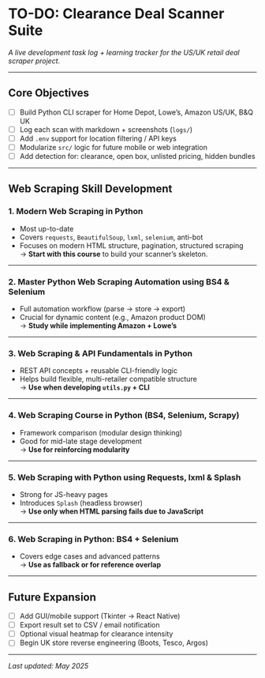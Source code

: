 # TO-DO: Clearance Deal Scanner Suite  
_A live development task log + learning tracker for the US/UK retail deal scraper project._

---

## Core Objectives

- [ ] Build Python CLI scraper for Home Depot, Lowe’s, Amazon US/UK, B&Q UK  
- [ ] Log each scan with markdown + screenshots (`logs/`)  
- [ ] Add `.env` support for location filtering / API keys  
- [ ] Modularize `src/` logic for future mobile or web integration  
- [ ] Add detection for: clearance, open box, unlisted pricing, hidden bundles  

---

## Web Scraping Skill Development

### 1. Modern Web Scraping in Python
- Most up-to-date
- Covers `requests`, `BeautifulSoup`, `lxml`, `selenium`, anti-bot
- Focuses on modern HTML structure, pagination, structured scraping  
→ **Start with this course** to build your scanner’s skeleton.

---

### 2. Master Python Web Scraping Automation using BS4 & Selenium
- Full automation workflow (parse → store → export)
- Crucial for dynamic content (e.g., Amazon product DOM)  
→ **Study while implementing Amazon + Lowe’s**

---

### 3. Web Scraping & API Fundamentals in Python
- REST API concepts + reusable CLI-friendly logic
- Helps build flexible, multi-retailer compatible structure  
→ **Use when developing `utils.py` + CLI**

---

### 4. Web Scraping Course in Python (BS4, Selenium, Scrapy)
- Framework comparison (modular design thinking)
- Good for mid-late stage development  
→ **Use for reinforcing modularity**

---

### 5. Web Scraping with Python using Requests, lxml & Splash
- Strong for JS-heavy pages
- Introduces `Splash` (headless browser)  
→ **Use only when HTML parsing fails due to JavaScript**

---

### 6. Web Scraping in Python: BS4 + Selenium
- Covers edge cases and advanced patterns  
→ **Use as fallback or for reference overlap**

---

## Future Expansion

- [ ] Add GUI/mobile support (Tkinter → React Native)  
- [ ] Export result set to CSV / email notification  
- [ ] Optional visual heatmap for clearance intensity  
- [ ] Begin UK store reverse engineering (Boots, Tesco, Argos)  

---

_Last updated: May 2025_
